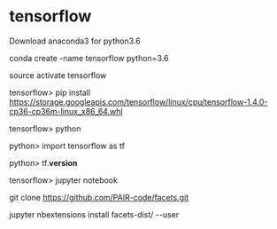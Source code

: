 # tensorflow

Download anaconda3 for python3.6

conda create -name tensorflow python=3.6

source activate tensorflow

tensorflow> pip install https://storage.googleapis.com/tensorflow/linux/cpu/tensorflow-1.4.0-cp36-cp36m-linux_x86_64.whl

tensorflow> python

python> import tensorflow as tf

python> tf.__version__

tensorflow> jupyter notebook

git clone https://github.com/PAIR-code/facets.git

jupyter nbextensions install facets-dist/ --user


  
